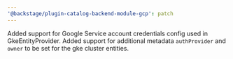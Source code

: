 ```yaml
---
'@backstage/plugin-catalog-backend-module-gcp': patch
---
```


Added support for Google Service account credentials config used in GkeEntityProvider.
Added support for additional metadata `authProvider` and `owner` to be set for the gke cluster entities.
